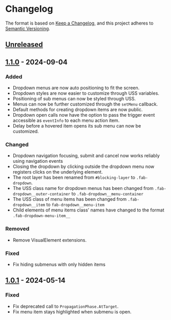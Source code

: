 # Changelog
The format is based on [Keep a Changelog](https://keepachangelog.com/en/1.0.0/),
and this project adheres to [Semantic Versioning](https://semver.org/spec/v2.0.0.html).

## [Unreleased]

## [1.1.0] - 2024-09-04
### Added
- Dropdown menus are now auto positioning to fit the screen.
- Dropdown styles are now easier to customize through USS variables.
- Positioning of sub menus can now be styled through USS.
- Menus can now be further customized through the `setMenu` callback. 
- Default methods for creating dropdown items are now public.
- Dropdown open calls now have the option to pass the trigger event accessible as `eventInfo` to each menu action item. 
- Delay before a hovered item opens its sub menu can now be customized.
### Changed
- Dropdown navigation focusing, submit and cancel now works reliably using navigation events
- Closing the dropdown by clicking outside the dropdown menu now registers clicks on the underlying element.
- The root layer has been renamed from `#blocking-layer` to `.fab-dropdown`.
- The USS class name for dropdown menus has been changed from `.fab-dropdown__outer-container` to `.fab-dropdown__menu-container` 
- The USS class of menu items has been changed from `.fab-dropdown__item` to `fab-dropdown__menu-item`
- Child elements of menu items class' names have changed to the format `.fab-dropdown-menu-item__`
### Removed
- Remove VisualElement extensions.
### Fixed
- Fix hiding submenus with only hidden items

## [1.0.1] - 2024-05-14
### Fixed
- Fix deprecated call to `PropagationPhase.AtTarget`. 
- Fix menu item stays highlighted when submenu is open.

[Unreleased]: https://github.com/fabSchneider/fab.uitk-runtime-dropdown/compare/v1.1.0...HEAD
[1.1.0]: https://github.com/fabSchneider/fab.uitk-runtime-dropdown/releases/tag/v1.1.0
[1.0.1]: https://github.com/fabSchneider/fab.uitk-runtime-dropdown/releases/tag/v1.0.1
